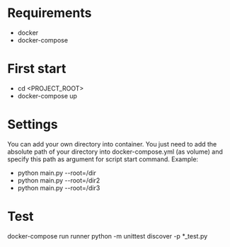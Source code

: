 # Requirements
- docker
- docker-compose

# First start
- cd <PROJECT_ROOT>
- docker-compose up

# Settings
You can add your own directory into container. You just need to add the absolute
path of your directory into docker-compose.yml (as volume) and specify this path
as argument for script start command. Example:
- python main.py --root=/dir
- python main.py --root=/dir2
- python main.py --root=/dir3

# Test
docker-compose run runner python -m unittest discover -p *_test.py
